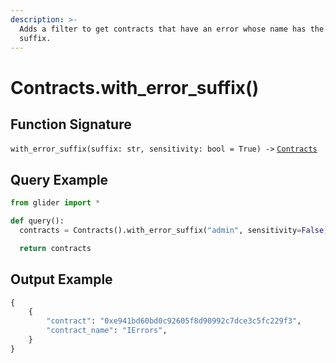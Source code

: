 ```yaml
---
description: >-
  Adds a filter to get contracts that have an error whose name has the given
  suffix.
---
```


# Contracts.with\_error\_suffix()

## Function Signature

`with_error_suffix(suffix: str, sensitivity: bool = True) ->` [`Contracts`](./)

## Query Example

```python
from glider import *

def query():
  contracts = Contracts().with_error_suffix("admin", sensitivity=False).exec(1)

  return contracts
```

## Output Example

```python
{
    {
        "contract": "0xe941bd60bd0c92605f8d90992c7dce3c5fc229f3",
        "contract_name": "IErrors",
    }
}
```
